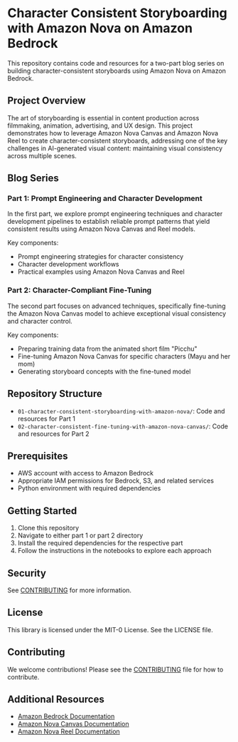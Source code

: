 # Character Consistent Storyboarding with Amazon Nova on Amazon Bedrock

This repository contains code and resources for a two-part blog series on building character-consistent storyboards using Amazon Nova on Amazon Bedrock.

## Project Overview

The art of storyboarding is essential in content production across filmmaking, animation, advertising, and UX design. This project demonstrates how to leverage Amazon Nova Canvas and Amazon Nova Reel to create character-consistent storyboards, addressing one of the key challenges in AI-generated visual content: maintaining visual consistency across multiple scenes.

## Blog Series

### Part 1: Prompt Engineering and Character Development

In the first part, we explore prompt engineering techniques and character development pipelines to establish reliable prompt patterns that yield consistent results using Amazon Nova Canvas and Reel models.

Key components:
- Prompt engineering strategies for character consistency
- Character development workflows
- Practical examples using Amazon Nova Canvas and Reel

### Part 2: Character-Compliant Fine-Tuning

The second part focuses on advanced techniques, specifically fine-tuning the Amazon Nova Canvas model to achieve exceptional visual consistency and character control.

Key components:
- Preparing training data from the animated short film "Picchu"
- Fine-tuning Amazon Nova Canvas for specific characters (Mayu and her mom)
- Generating storyboard concepts with the fine-tuned model

## Repository Structure

- `01-character-consistent-storyboarding-with-amazon-nova/`: Code and resources for Part 1
- `02-character-consistent-fine-tuning-with-amazon-nova-canvas/`: Code and resources for Part 2

## Prerequisites

- AWS account with access to Amazon Bedrock
- Appropriate IAM permissions for Bedrock, S3, and related services
- Python environment with required dependencies

## Getting Started

1. Clone this repository
2. Navigate to either part 1 or part 2 directory
3. Install the required dependencies for the respective part
4. Follow the instructions in the notebooks to explore each approach

## Security

See [CONTRIBUTING](CONTRIBUTING.md#security-issue-notifications) for more information.

## License

This library is licensed under the MIT-0 License. See the LICENSE file.

## Contributing

We welcome contributions! Please see the [CONTRIBUTING](CONTRIBUTING.md) file for how to contribute.

## Additional Resources

- [Amazon Bedrock Documentation](https://docs.aws.amazon.com/bedrock/)
- [Amazon Nova Canvas Documentation](https://docs.aws.amazon.com/bedrock/latest/userguide/model-parameters-nova-canvas.html)
- [Amazon Nova Reel Documentation](https://docs.aws.amazon.com/bedrock/latest/userguide/model-parameters-nova-reel.html)
